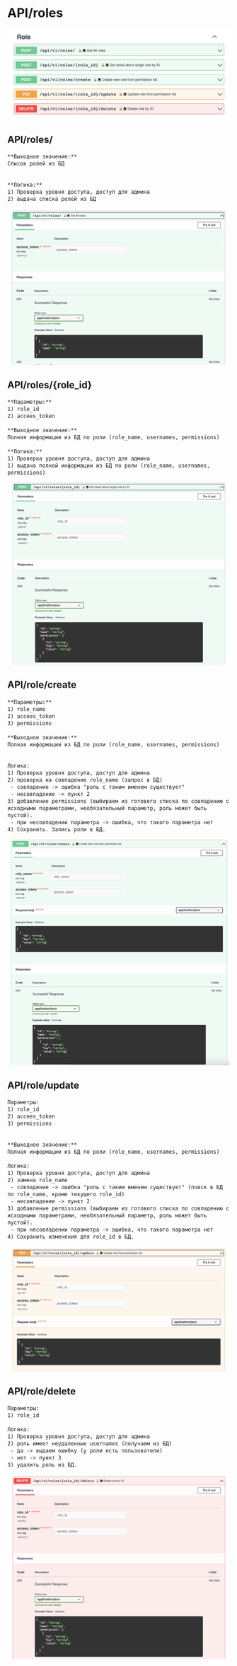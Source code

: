 # API/roles

![](img/api_role_00_main.png)

## API/roles/
    **Выходное значение:**
    Список ролей из БД

    
	**Логика:**
    1) Проверка уровня доступа, доступ для админа
	2) выдача списка ролей из БД

![](img/api_role_01_all_roles.png)

## API/roles/{role_id}

	**Параметры:**
	1) role_id
    2) accees_token

    **Выходное значение:**
    Полная информации из БД по роли (role_name, usernames, permissions)

	**Логика:**
    1) Проверка уровня доступа, доступ для админа
	1) выдача полной информации из БД по роли (role_name, usernames, permissions)

![](img/api_role_02_get_role_info.png)

## API/role/create

	**Параметры:**
	1) role_name
    2) accees_token
	3) permissions

    **Выходное значение:**
    Полная информации из БД по роли (role_name, usernames, permissions)


	Логика:
    1) Проверка уровня доступа, доступ для админа
	2) проверка на совпадение role_name (запрос в БД)
	 - совпадение -> ошибка "роль с таким именем существует"
	 - несовпадение -> пункт 2
	3) добавление permissions (выбираем из готового списка по совпадению с исходными параметрами, необязательный параметр, роль может быть пустой). 
	 - при несовпадении параметра -> ошибка, что такого параметра нет
	4) Сохранить. Запись роли в БД.

![](img/api_role_03_create_role.png)

## API/role/update

	Параметры:
	1) role_id
    2) accees_token
	3) permissions


    **Выходное значение:**
    Полная информации из БД по роли (role_name, usernames, permissions)

	Логика:
    1) Проверка уровня доступа, доступ для админа
	2) замена role_name
	 - совпадение -> ошибка "роль с таким именем существует" (поиск в БД по role_name, кроме текущего role_id)
	 - несовпадение -> пункт 2
	3) добавление permissions (выбираем из готового списка по совпадению с исходными параметрами, необязательный параметр, роль может быть пустой). 
	 - при несовпадении параметра -> ошибка, что такого параметра нет
	4) Сохранить изменения для role_id в БД.

![](img/api_role_04_update_role.png)

## API/role/delete

	Параметры:
	1) role_id

	Логика:
    1) Проверка уровня доступа, доступ для админа
	2) роль имеет неудаленные usernames (получаем из БД)
	 - да -> выдаем ошибку (у роли есть пользователи)
	 - нет -> пункт 3
	3) удалить роль из БД.

![](img/api_role_05_detele_role.png)